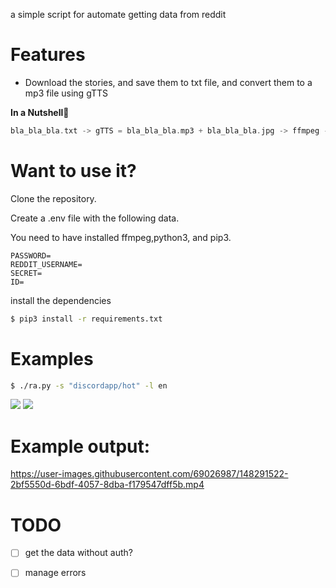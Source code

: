 a simple script for automate getting data from reddit 

<h1>Features</h1>

- Download the stories, and save them to txt file, and convert them to a mp3 file using gTTS

**In a Nutshell🥜**
```rs
bla_bla_bla.txt -> gTTS = bla_bla_bla.mp3 + bla_bla_bla.jpg -> ffmpeg -> bla_bla_bla.mp4
```

<h1>Want to use it?</h1>

Clone the repository.

Create a .env file with the following data.

You need to have installed ffmpeg,python3, and pip3.

```
PASSWORD=
REDDIT_USERNAME=
SECRET=
ID=
```

install the dependencies

```bash
$ pip3 install -r requirements.txt
```

<h1>Examples</h1>

```bash
$ ./ra.py -s "discordapp/hot" -l en
```

<img src="https://media.discordapp.net/attachments/786759600245309460/928214984771657788/unknown.png?width=631&height=432">


<img src="https://media.discordapp.net/attachments/786759600245309460/928217146654334976/unknown.png?width=223&height=432">

<h1>Example output:</h1>

https://user-images.githubusercontent.com/69026987/148291522-2bf5550d-6bdf-4057-8dba-f179547dff5b.mp4

<h1>TODO</h1>

- [ ] get the data without auth?

- [ ] manage errors




